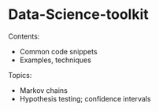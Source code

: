 # Data-Science-toolkit

Contents:
- Common code snippets
- Examples, techniques

Topics:
- Markov chains
- Hypothesis testing; confidence intervals
